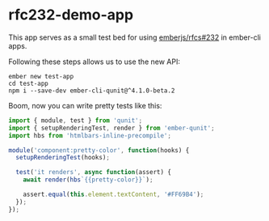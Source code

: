 # rfc232-demo-app

This app serves as a small test bed for using [emberjs/rfcs#232](https://github.com/emberjs/rfcs/blob/master/text/0232-simplify-qunit-testing-api.md) in ember-cli apps.

Following these steps allows us to use the new API:

```
ember new test-app
cd test-app
npm i --save-dev ember-cli-qunit@^4.1.0-beta.2
```

Boom, now you can write pretty tests like this:

```js
import { module, test } from 'qunit';
import { setupRenderingTest, render } from 'ember-qunit';
import hbs from 'htmlbars-inline-precompile';

module('component:pretty-color', function(hooks) {
  setupRenderingTest(hooks);

  test('it renders', async function(assert) {
    await render(hbs`{{pretty-color}}`);

    assert.equal(this.element.textContent, '#FF69B4');
  });
});
```
